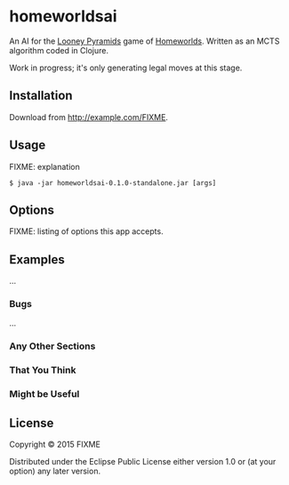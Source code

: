 # homeworldsai

An AI for the [Looney Pyramids](http://www.looneylabs.com/looney-pyramids) game of [Homeworlds](http://www.looneylabs.com/rules/homeworlds). Written as an MCTS algorithm coded in Clojure.

Work in progress; it's only generating legal moves at this stage.

## Installation

Download from http://example.com/FIXME.

## Usage

FIXME: explanation

    $ java -jar homeworldsai-0.1.0-standalone.jar [args]

## Options

FIXME: listing of options this app accepts.

## Examples

...

### Bugs

...

### Any Other Sections
### That You Think
### Might be Useful

## License

Copyright © 2015 FIXME

Distributed under the Eclipse Public License either version 1.0 or (at
your option) any later version.
